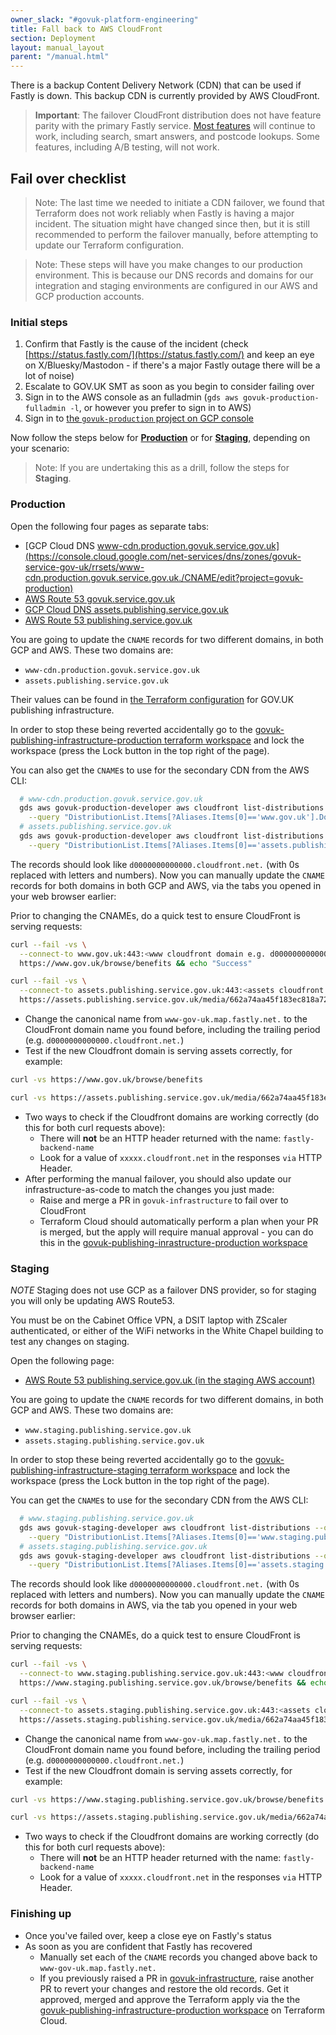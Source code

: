 ```yaml
---
owner_slack: "#govuk-platform-engineering"
title: Fall back to AWS CloudFront
section: Deployment
layout: manual_layout
parent: "/manual.html"
---
```


There is a backup Content Delivery Network (CDN) that can be used if Fastly is down.
This backup CDN is currently provided by AWS CloudFront.

> **Important**: The failover CloudFront distribution does not have feature parity with the primary Fastly service.
> [Most features](https://docs.google.com/document/d/17_dfWvKNmqyLX1h_PPY6_Cd6IggrrSsP-Peh2De6JQk/edit) will continue to work, including search, smart answers, and postcode lookups. Some features, including
> A/B testing, will not work.

## Fail over checklist

> Note: The last time we needed to initiate a CDN failover, we found that Terraform does not work reliably when Fastly is
> having a major incident. The situation might have changed since then, but it is still recommended to perform the
> failover manually, before attempting to update our Terraform configuration.

<!-- Force separation between these two blockquotes -->

> Note: These steps will have you make changes to our production environment. This is because our DNS records and domains for our integration and staging environments are configured in our AWS and GCP production accounts.

### Initial steps

1. Confirm that Fastly is the cause of the incident (check [https://status.fastly.com/](https://status.fastly.com/)
  and keep an eye on X/Bluesky/Mastodon - if there's a major Fastly outage there will be a lot of noise)
2. Escalate to GOV.UK SMT as soon as you begin to consider failing over
3. Sign in to the AWS console as an fulladmin (`gds aws govuk-production-fulladmin -l`, or however you prefer to sign in to AWS)
4. Sign in to [the `govuk-production` project on GCP console](https://console.cloud.google.com/home/dashboard?project=govuk-production)

Now follow the steps below for [**Production**](#production) or for [**Staging**](#staging), depending on your scenario:

> Note: If you are undertaking this as a drill, follow the steps for **Staging**.

### Production

Open the following four pages as separate tabs:

- [GCP Cloud DNS www-cdn.production.govuk.service.gov.uk](https://console.cloud.google.com/net-services/dns/zones/govuk-service-gov-uk/rrsets/www-cdn.production.govuk.service.gov.uk./CNAME/edit?project=govuk-production)
- [AWS Route 53 govuk.service.gov.uk](https://console.aws.amazon.com/route53/v2/hostedzones#ListRecordSets/Z22RPYZA77J620)
- [GCP Cloud DNS assets.publishing.service.gov.uk](https://console.cloud.google.com/net-services/dns/zones/publishing-service-gov-uk/rrsets/assets.publishing.service.gov.uk./CNAME/edit?project=govuk-production)
- [AWS Route 53 publishing.service.gov.uk](https://console.aws.amazon.com/route53/v2/hostedzones#ListRecordSets/Z3SBFBO09PD5HF)

You are going to update the `CNAME` records for two different domains, in both GCP and AWS. These two domains are:

- `www-cdn.production.govuk.service.gov.uk`
- `assets.publishing.service.gov.uk`

Their values can be found in [the Terraform configuration](https://github.com/alphagov/govuk-infrastructure/blob/main/terraform/deployments/tfc-configuration/variables-production.tf) for GOV.UK publishing infrastructure.

In order to stop these being reverted accidentally go to the [govuk-publishing-infrastructure-production terraform workspace](https://app.terraform.io/app/govuk/workspaces/govuk-publishing-infrastructure-production)
and lock the workspace (press the Lock button in the top right of the page).

You can also get the `CNAME`s to use for the secondary CDN from the AWS CLI:

```bash
  # www-cdn.production.govuk.service.gov.uk
  gds aws govuk-production-developer aws cloudfront list-distributions --output text \
    --query "DistributionList.Items[?Aliases.Items[0]=='www.gov.uk'].DomainName | [0]"
  # assets.publishing.service.gov.uk
  gds aws govuk-production-developer aws cloudfront list-distributions --output text \
    --query "DistributionList.Items[?Aliases.Items[0]=='assets.publishing.service.gov.uk'].DomainName | [0]"
```

The records should look like `d0000000000000.cloudfront.net.` (with 0s replaced with letters and numbers). Now you can manually update the `CNAME` records for both domains in both GCP and AWS, via the tabs you opened in your web browser earlier:

Prior to changing the CNAMEs, do a quick test to ensure CloudFront is serving requests:

```bash
curl --fail -vs \
  --connect-to www.gov.uk:443:<www cloudfront domain e.g. d0000000000000.cloudfront.net> \
  https://www.gov.uk/browse/benefits && echo "Success"

curl --fail -vs \
  --connect-to assets.publishing.service.gov.uk:443:<assets cloudfront domain e.g. d0000000000000.cloudfront.net> \
  https://assets.publishing.service.gov.uk/media/662a74aa45f183ec818a72c2/dvsa-earned-recognition-vehicle-operators-accredited-list.csv/preview && echo success
```

- Change the canonical name from `www-gov-uk.map.fastly.net.` to the CloudFront domain name you found before, including the trailing period (e.g. `d0000000000000.cloudfront.net.`)
- Test if the new Cloudfront domain is serving assets correctly, for example:

```bash
curl -vs https://www.gov.uk/browse/benefits

curl -vs https://assets.publishing.service.gov.uk/media/662a74aa45f183ec818a72c2/dvsa-earned-recognition-vehicle-operators-accredited-list.csv/preview
```

- Two ways to check if the Cloudfront domains are working correctly (do this for both curl requests above):
  - There will **not** be an HTTP header returned with the name: `fastly-backend-name`
  - Look for a value of `xxxxx.cloudfront.net` in the responses `via` HTTP Header.
- After performing the manual failover, you should also update our infrastructure-as-code to match the changes you just made:
  - Raise and merge a PR in `govuk-infrastructure` to fail over to CloudFront
  - Terraform Cloud should automatically perform a plan when your PR is merged, but the apply will require manual approval - you can do this in the [govuk-publishing-inrastructure-production workspace](https://app.terraform.io/app/govuk/workspaces/govuk-publishing-infrastructure-production)

### Staging

*NOTE* Staging does not use GCP as a failover DNS provider, so for staging you will only be updating AWS Route53.

You must be on the Cabinet Office VPN, a DSIT laptop with ZScaler authenticated, or either of the WiFi networks in the White Chapel building to test any changes on staging.

Open the following page:

- [AWS Route 53 publishing.service.gov.uk (in the staging AWS account)](https://us-east-1.console.aws.amazon.com/route53/v2/hostedzones#ListRecordSets/Z05513091E15C53LVTH47)

You are going to update the `CNAME` records for two different domains, in both GCP and AWS. These two domains are:

- `www.staging.publishing.service.gov.uk`
- `assets.staging.publishing.service.gov.uk`

In order to stop these being reverted accidentally go to the [govuk-publishing-infrastructure-staging terraform workspace](https://app.terraform.io/app/govuk/workspaces/govuk-publishing-infrastructure-staging)
and lock the workspace (press the Lock button in the top right of the page).

You can get the `CNAME`s to use for the secondary CDN from the AWS CLI:

```bash
  # www.staging.publishing.service.gov.uk
  gds aws govuk-staging-developer aws cloudfront list-distributions --output text \
    --query "DistributionList.Items[?Aliases.Items[0]=='www.staging.publishing.service.gov.uk'].DomainName | [0]"
  # assets.staging.publishing.service.gov.uk
  gds aws govuk-staging-developer aws cloudfront list-distributions --output text \
    --query "DistributionList.Items[?Aliases.Items[0]=='assets.staging.publishing.service.gov.uk'].DomainName | [0]"
```

The records should look like `d0000000000000.cloudfront.net.` (with 0s replaced with letters and numbers). Now you can manually update the `CNAME` records for both domains in AWS, via the tab you opened in your web browser earlier:

Prior to changing the CNAMEs, do a quick test to ensure CloudFront is serving requests:

```bash
curl --fail -vs \
  --connect-to www.staging.publishing.service.gov.uk:443:<www cloudfront domain e.g. d0000000000000.cloudfront.net> \
  https://www.staging.publishing.service.gov.uk/browse/benefits && echo "Success"

curl --fail -vs \
  --connect-to assets.staging.publishing.service.gov.uk:443:<assets cloudfront domain e.g. d0000000000000.cloudfront.net> \
  https://assets.staging.publishing.service.gov.uk/media/662a74aa45f183ec818a72c2/dvsa-earned-recognition-vehicle-operators-accredited-list.csv/preview && echo success

```

- Change the canonical name from `www-gov-uk.map.fastly.net.` to the CloudFront domain name you found before, including the trailing period (e.g. `d0000000000000.cloudfront.net.`)
- Test if the new Cloudfront domain is serving assets correctly, for example:

```bash
curl -vs https://www.staging.publishing.service.gov.uk/browse/benefits

curl -vs https://assets.staging.publishing.service.gov.uk/media/662a74aa45f183ec818a72c2/dvsa-earned-recognition-vehicle-operators-accredited-list.csv/preview
```

- Two ways to check if the Cloudfront domains are working correctly (do this for both curl requests above):
  - There will **not** be an HTTP header returned with the name: `fastly-backend-name`
  - Look for a value of `xxxxx.cloudfront.net` in the responses `via` HTTP Header.

### Finishing up

- Once you've failed over, keep a close eye on Fastly's status
- As soon as you are confident that Fastly has recovered
  - Manually set each of the `CNAME` records you changed above back to `www-gov-uk.map.fastly.net.`
  - If you previously raised a PR in [govuk-infrastructure](https://github.com/alphagov/govuk-infrastructure), raise another PR to revert your changes and restore the old records. Get it approved, merged and approve the Terraform apply via the the [govuk-publishing-infrastructure-production workspace](https://app.terraform.io/app/govuk/workspaces/govuk-publishing-infrastructure-production) on Terraform Cloud.
